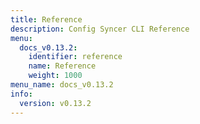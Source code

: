 ```yaml
---
title: Reference
description: Config Syncer CLI Reference
menu:
  docs_v0.13.2:
    identifier: reference
    name: Reference
    weight: 1000
menu_name: docs_v0.13.2
info:
  version: v0.13.2
---
```


